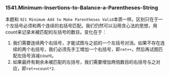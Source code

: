 ### 1541.Minimum-Insertions-to-Balance-a-Parentheses-String

本题和 ```921 Minimum Add to Make Parentheses Valid```本质一样。区别只在于一个左括号必须和两个连续的右括号匹配。我们仍然可以沿用贪心法的思想，用count来记录未被匹配的左括号的数目。变化在于：
1. 我们需要连续两个右括号，才能试图与之前的一个左括号对消。如果不存在连续的两个右括号，我们必须先手工增加一个右括号，即```ret++```，然后再试图匹配左括号消减count。
2. 如果最终有剩余未被匹配的左括号，我们需要增加两倍数目的右括号与之对应，即```ret+=count*2```.
